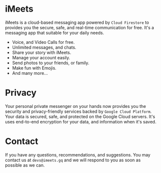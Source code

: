 # iMeets
iMeets is a cloud-based messaging app powered by ```Cloud Firestore``` to provides you the secure, safe, and real-time communication for free. It's a messaging app that suitable for your daily needs.

- Voice, and Video Calls for free.
- Unlimited messages, and chats.
- Share your story with iMeets.
- Manage your account easily.
- Send photos to your friends, or family.
- Make fun with Emojis.
- And many more...

# Privacy
Your personal private messenger on your hands now provides you the security and privacy-friendly services backed by ```Google Cloud Platform```. Your data is secured, safe, and protected on the Google Cloud servers. It's uses end-to-end encryption for your data, and information when it's saved.

# Contact
If you have any questions, recommendations, and suggestions. You may contact us at ```devs@imeets.gq``` and we will respond to you as soon as possible as we can. 
